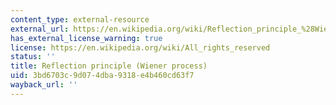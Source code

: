 ```yaml
---
content_type: external-resource
external_url: https://en.wikipedia.org/wiki/Reflection_principle_%28Wiener_process%29
has_external_license_warning: true
license: https://en.wikipedia.org/wiki/All_rights_reserved
status: ''
title: Reflection principle (Wiener process)
uid: 3bd6703c-9d07-4dba-9318-e4b460cd63f7
wayback_url: ''
---
```

